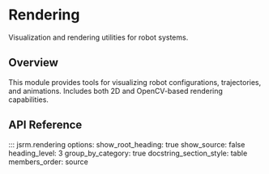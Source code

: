 # Rendering

Visualization and rendering utilities for robot systems.

## Overview

This module provides tools for visualizing robot configurations, trajectories, and animations. Includes both 2D and OpenCV-based rendering capabilities.

## API Reference

::: jsrm.rendering
    options:
      show_root_heading: true
      show_source: false
      heading_level: 3
      group_by_category: true
      docstring_section_style: table
      members_order: source
